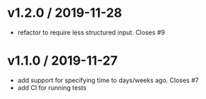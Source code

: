 
v1.2.0 / 2019-11-28
===================

  * refactor to require less structured input. Closes #9

v1.1.0 / 2019-11-27
===================

  * add support for specifying time to days/weeks ago. Closes #7
  * add CI for running tests
